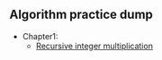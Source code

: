 ## Algorithm practice dump 

- Chapter1:
  - [Recursive integer multiplication](chapter1/recursiveIntMultiplication.go)
